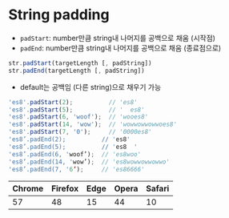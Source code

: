 # String padding

* `padStart`: number만큼 string내 나머지를 공백으로 채움 \(시작점\)
* `padEnd`: number만큼 string내 나머지를 공백으로 채움 \(종료점으로\)

```javascript
str.padStart(targetLength [, padString])
str.padEnd(targetLength [, padString])
```

* default는 공백임 \(다른 string\)으로 채우기 가능

```javascript
'es8'.padStart(2);          // 'es8'
'es8'.padStart(5);          // '  es8'
'es8'.padStart(6, 'woof');  // 'wooes8'
'es8'.padStart(14, 'wow');  // 'wowwowwowwoes8'
'es8'.padStart(7, '0');     // '0000es8'
'es8’.padEnd(2);          // 'es8'
'es8’.padEnd(5);          // 'es8  '
'es8’.padEnd(6, 'woof’);  // 'es8woo'
'es8’.padEnd(14, 'wow’);  // 'es8wowwowwowwo'
'es8’.padEnd(7, '6’);     // 'es86666'
```

| Chrome | Firefox | Edge | Opera | Safari |
| :--- | :--- | :--- | :--- | :--- |
| 57 | 48 | 15 | 44 | 10 |

